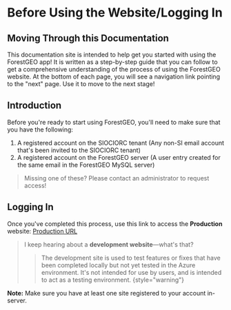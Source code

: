 # Before Using the Website/Logging In 

## Moving Through this Documentation

This documentation site is intended to help get you started with using the ForestGEO app! 
It is written as a step-by-step guide that you can follow to get a comprehensive understanding 
of the process of using the ForestGEO website. 
At the bottom of each page, you will see a navigation link pointing to the "next" page. 
Use it to move to the next stage!

## Introduction

Before you're ready to start using ForestGEO, you'll need to make sure that you have the following:

1. A registered account on the SIOCIORC tenant (Any non-SI email account that's been invited to the 
   SIOCIORC tenant)
2. A registered account on the ForestGEO server (A user entry created for the same email in the 
   ForestGEO MySQL server)

> Missing one of these? Please contact an administrator to request access!

## Logging In

Once you've completed this process, use this link to access the **Production**
website: [Production URL](https://forestgeo-livesite.azurewebsites.net/)

> I keep hearing about a **development website**—what's that?
>
> > The development site is used to test features or fixes that have been completed locally but
> > not yet tested in the Azure environment.
> > It's not intended for use by users, and is intended
> > to act as a testing environment.
> {style="warning"}

**Note:** Make sure you have at least one site registered to your account in-server.